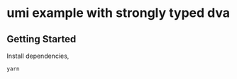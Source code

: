 # umi example with strongly typed dva

## Getting Started

Install dependencies,

```shell
yarn
```



